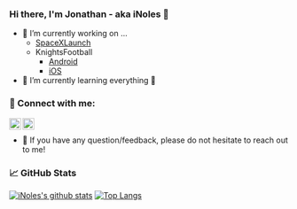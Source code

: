 ### Hi there, I'm Jonathan - aka iNoles 👋 

- 🔭 I’m currently working on ...
  - [SpaceXLaunch](https://github.com/iNoles/SpaceXLaunch)
  - KnightsFootball
       - [Android](https://github.com/iNoles/knightsfootballandroid)
       - [iOS](https://github.com/iNoles/knightfootball-swiftui)
- 🌱 I’m currently learning everything 🤣

### 🤝 Connect with me:

<a href="https://www.linkedin.com/in/jonathan-steele/"><img align="left" src="https://raw.githubusercontent.com/yushi1007/yushi1007/main/images/linkedin.svg" alt="Jonathan Steele | LinkedIn" width="21px"/></a>
<a href="https://www.instagram.com/xfsunoles/"><img align="left" src="https://raw.githubusercontent.com/yushi1007/yushi1007/main/images/instagram.svg" alt="Jonathan Steele | Instagram" width="21px"/></a>
</br>
- 💬 If you have any question/feedback, please do not hesitate to reach out to me!

### 📈 GitHub Stats

[![iNoles's github stats](https://github-readme-stats.vercel.app/api?username=inoles&line_height=40)](https://github.com/inoles)
[![Top Langs](https://github-readme-stats.vercel.app/api/top-langs/?username=inoles)](https://github.com/inoles)
